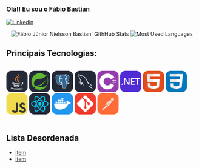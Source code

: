 ### Olá!! Eu sou o Fábio Bastian

[![Linkedin](https://img.shields.io/badge/LinkedIn-0077B5?style=for-the-badge&logo=linkedin&logoColor=white)](https://www.linkedin.com/in/f%C3%A1bio-bastian-05a863169/)

<div align="center">
  <img style="height: 10em;" src="https://github-readme-stats.vercel.app/api?username=FabioBastian&show_icons=true&theme=dracula" alt="Fábio Júnior Nielsson Bastian' GithHub Stats">
  <img style="height: 10em;" src="https://github-readme-stats.vercel.app/api/top-langs?username=FabioBastian&layout=donut&theme=dracula" alt="Most Used Languages">
</div>

## Principais Tecnologias:

<div style="display: inline_block;"><br>
  <img style="width: 4em;" src="https://github.com/tandpfun/skill-icons/raw/main/icons/Java-Dark.svg" alt="Java">
  <img style="width: 4em;" src="https://github.com/tandpfun/skill-icons/raw/main/icons/Spring-Dark.svg" alt="Spring">
  <img style="width: 4em;" src="https://github.com/tandpfun/skill-icons/raw/main/icons/PostgreSQL-Dark.svg" alt="Postgres">
  <img style="width: 4em;" src="https://github.com/tandpfun/skill-icons/raw/main/icons/MySQL-Dark.svg" alt="MySql">
  <img style="width: 4em;" src="https://github.com/tandpfun/skill-icons/raw/main/icons/CS.svg" alt="CS">
  <img style="width: 4em;" src="https://github.com/tandpfun/skill-icons/raw/main/icons/DotNet.svg" alt="DotNet">
  <img style="width: 4em;" src="https://github.com/tandpfun/skill-icons/raw/main/icons/HTML.svg" alt="HTML">
  <img style="width: 4em;" src="https://github.com/tandpfun/skill-icons/raw/main/icons/CSS.svg" alt="CSS">
  <img style="width: 4em;" src="https://github.com/tandpfun/skill-icons/raw/main/icons/JavaScript.svg" alt="JavaScript">
  <img style="width: 4em;" src="https://github.com/tandpfun/skill-icons/raw/main/icons/React-Dark.svg" alt="React">
  <img style="width: 4em;" src="https://github.com/tandpfun/skill-icons/raw/main/icons/Docker.svg" alt="Docker">
  <img style="width: 4em;" src="https://github.com/tandpfun/skill-icons/raw/main/icons/Git.svg" alt="Git">
  <img style="width: 4em;" src="https://github.com/tandpfun/skill-icons/raw/main/icons/Postman.svg" alt="Postman">
</div><br>

## Lista Desordenada

- [item](https://link.com)
- [item](https://link.com)
